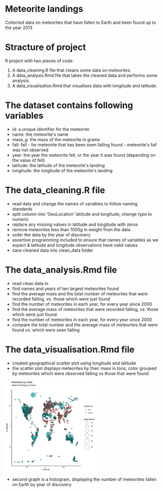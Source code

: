 # Meteorite landings
Collected data on meteorites that have fallen to Earth and been found up to the year 2013

# Stracture of project
R project with two pieces of code:
1. A data_cleaning.R file that cleans some data on meteorites.
2. A data_analysis.Rmd file that takes the cleaned data and performs some analysis.
3. A data_visualisation.Rmd that visualises data with longitude and latitude.

# The dataset contains following variables
- id: a unique identifier for the meteorite
- name: the meteorite's name
- mass_g: the mass of the meteorite in grams
- fall: fell - for meteorite that has been seen falling
        found - meteorite's fall was not observed 
- year: the year the meteorite fell, or the year it was found (depending on the value of fell)
- latitude: the latitude of the meteorite's landing
- longitude: the longitude of the meteorite's landing

# The data_cleaning.R file
- read data and change the names of variables to follow naming standards
- split column into 'GeoLocation' latitude and longitude, change type to numeric
- replace any missing values in latitude and longitude with zeros
- remove meteorites less than 1000g in weight from the data
- order the data by the year of discovery
- assertive programming included to ensure that names of variables as we expect & latitude and longitude observations have valid values
- save cleaned data into clean_data folder

# The data_analysis.Rmd file
- read clean data in
- find names and years of ten largest meteorites found
- find the average mass and the total number of meteorites that were recorded falling, vs. those which were just found
- find the number of meteorites in each year, for every year since 2000
- find the average mass of meteorites that were recorded falling, vs. those which were just found
- find the number of meteorites in each year, for every year since 2000
- compare the total number and the average mass of meteorites that were found vs. which were seen falling

# The data_visualisation.Rmd file
- created geographical scatter plot using longitude and latitude 
- the scatter plot displays meteorites by their mass in tons; color grouped by meteorites which were observed falling vs those that were found

<img src = "images/scatter_plot.png" width = "300">

- second graph is a histogram, displaying the number of meteorites fallen on Earth by year of discovery